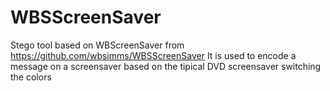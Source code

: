 # WBSScreenSaver
Stego tool based on WBScreenSaver from https://github.com/wbsimms/WBSScreenSaver
It is used to encode a message on a screensaver based on the tipical DVD screensaver switching the colors
